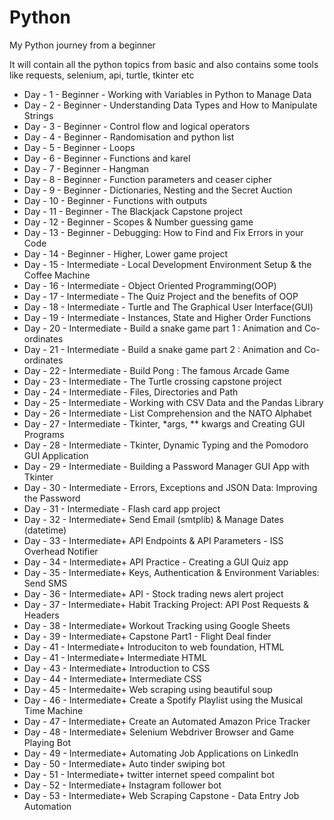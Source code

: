 # Python
My Python journey from a beginner 

It will contain all the python topics from basic and also contains some tools like requests, selenium, api, turtle, tkinter etc

- Day - 1 - Beginner - Working with Variables in Python to Manage Data <br>
- Day - 2 - Beginner - Understanding Data Types and How to Manipulate Strings <br>
- Day - 3 - Beginner - Control flow and logical operators <br>
- Day - 4 - Beginner - Randomisation and python list <br>
- Day - 5 - Beginner - Loops <br>
- Day - 6 - Beginner - Functions and karel <br>
- Day - 7 - Beginner - Hangman <br>
- Day - 8 - Beginner - Function parameters and ceaser cipher <br>
- Day - 9 - Beginner - Dictionaries, Nesting and the Secret Auction <br>
- Day - 10 - Beginner - Functions with outputs <br>
- Day - 11 - Beginner - The Blackjack Capstone project <br>
- Day - 12 - Beginner - Scopes & Number guessing game <br>
- Day - 13 - Beginner - Debugging: How to Find and Fix Errors in your Code <br>
- Day - 14 - Beginner - Higher, Lower game project <br>
- Day - 15 - Intermediate - Local Development Environment Setup & the Coffee Machine <br>
- Day - 16 - Intermediate - Object Oriented Programming(OOP) <br>
- Day - 17 - Intermediate - The Quiz Project and the benefits of OOP <br>
- Day - 18 - Intermediate - Turtle and The Graphical User Interface(GUI) <br>
- Day - 19 - Intermediate - Instances, State and Higher Order Functions <br>
- Day - 20 - Intermediate - Build a snake game part 1 : Animation and Co-ordinates <br>
- Day - 21 - Intermediate - Build a snake game part 2 : Animation and Co-ordinates <br>
- Day - 22 - Intermediate - Build Pong : The famous Arcade Game <br>
- Day - 23 - Intermediate - The Turtle crossing capstone project <br>
- Day - 24 - Intermediate - Files, Directories and Path <br>
- Day - 25 - Intermediate - Working with CSV Data and the Pandas Library <br>
- Day - 26 - Intermediate - List Comprehension and the NATO Alphabet <br>
- Day - 27 - Intermediate - Tkinter, *args, ** kwargs and Creating GUI Programs <br>
- Day - 28 - Intermediate - Tkinter, Dynamic Typing and the Pomodoro GUI Application <br>
- Day - 29 - Intermediate - Building a Password Manager GUI App with Tkinter <br>
- Day - 30 - Intermediate - Errors, Exceptions and JSON Data: Improving the Password <br>
- Day - 31 - Intermediate - Flash card app project <br>
- Day - 32 - Intermediate+ Send Email (smtplib) & Manage Dates (datetime) <br>
- Day - 33 - Intermediate+ API Endpoints & API Parameters - ISS Overhead Notifier <br>
- Day - 34 - Intermediate+ API Practice - Creating a GUI Quiz app <br>
- Day - 35 - Intermediate+ Keys, Authentication & Environment Variables: Send SMS <br>
- Day - 36 - Intermediate+ API - Stock trading news alert project <br>
- Day - 37 - Intermediate+ Habit Tracking Project: API Post Requests & Headers <br>
- Day - 38 - Intermediate+ Workout Tracking using Google Sheets <br>
- Day - 39 - Intermediate+ Capstone Part1 - Flight Deal finder <br>
- Day - 41 - Intermediate+ Introduciton to web foundation, HTML <br>
- Day - 41 - Intermediate+ Intermediate HTML <br>
- Day - 43 - Intermediate+ Introduction to CSS <br>
- Day - 44 - Intermediate+ Intermediate CSS <br>
- Day - 45 - Intermedaite+ Web scraping using beautiful soup <br>
- Day - 46 - Intermediate+ Create a Spotify Playlist using the Musical Time Machine <br>
- Day - 47 - Intermediate+ Create an Automated Amazon Price Tracker <br>
- Day - 48 - Intermediate+ Selenium Webdriver Browser and Game Playing Bot <br>
- Day - 49 - Intermediate+ Automating Job Applications on LinkedIn <br> 
- Day - 50 - Intermediate+ Auto tinder swiping bot <br>
- Day - 51 - Intermediate+ twitter internet speed compalint bot <br>
- Day - 52 - Intermediate+ Instagram follower bot <br>
- Day - 53 - Intermediate+ Web Scraping Capstone - Data Entry Job Automation <br>
